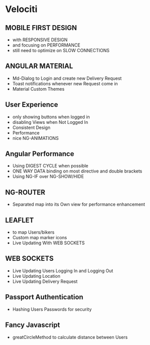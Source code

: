 # Velociti

## MOBILE FIRST DESIGN
* with RESPONSIVE DESIGN 
* and focusing on PERFORMANCE 
* still need to optimize on SLOW CONNECTIONS

## ANGULAR MATERIAL
* Md-Dialog to Login and create new Delivery Request
* Toast notifications whenever new Request come in
* Material Custom Themes 

## User Experience
* only showing buttons when logged in 
* disabling Views when Not Logged In
* Consistent Design
* Performance 
* nice NG-ANIMATIONS

## Angular Performance
* Using DIGEST CYCLE when possible
* ONE WAY DATA binding on most directive and double brackets 
* Using NG-IF over NG-SHOW/HIDE

## NG-ROUTER
* Separated map into its Own view for performance enhancement


## LEAFLET 
* to map Users/bikers
* Custom map marker icons
* Live Updating With WEB SOCKETS

## WEB SOCKETS
* Live Updating Users Logging In and Logging Out
* Live Updating Location
* Live Updating Delivery Request

## Passport Authentication 
* Hashing Users Passwords for security 

## Fancy Javascript
* greatCircleMethod to calculate distance between Users





